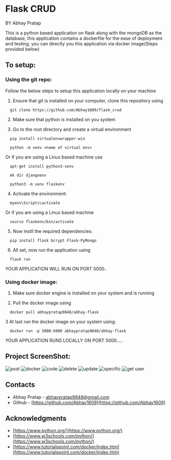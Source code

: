 # Flask CRUD
BY Abhay Pratap

This is a python based application on flask along with the mongoDB as the database, this application contains a dockerfile for the ease of deployment and testing, you can directly you this application via docker image(Steps provided below)

## To setup:

### Using the git repo:
Follow the below steps to setup this application locally on your machine

1. Ensure that git is installed on your computer, clone this repository using
```shell
  git clone https://github.com/Abhay1609/flask_crud
```

2. Make sure that python is installed on you system

3. Go to the root directory and create a virtual environment
```shell
  pip install virtualenvwrapper-win
```
```shell
  python -m venv <name of virtual env>
```

Or if you are using a Linux based machine use
```shell
  apt-get install python3-venv
```

```shell
  mk dir djangoenv
```

```shell
  python3 -m venv flaskenv
```

4. Activate the environment:
```shell
  myenv\Scripts\activate
```
Or if you are using a Linux based machine
```shell
  source flaskenv/bin/activate
```

5. Now instll the required dependencies:
```shell
  pip install flask bcrypt Flask-PyMongo
```

6. All set, now run the application using
```shell
  flask run
```

YOUR APPLICATION WILL RUN ON PORT 5000..

### Using docker image:
1. Make sure docker engine is installed on your system and is running

2. Pull the docker image using 
```shell
  docker pull abhaypratap9848/abhay-flask
```

3 At last run the docker image on your system using:
```shell
  docker run -p 5000:5000 abhaypratap9848/abhay-flask
```

YOUR APPLICATION RUNS LOCALLY ON PORT 5000.....

## Project ScreenShot:
![post](https://github.com/Abhay1609/flask_crud/assets/113366849/6764e0a9-226f-42e3-877e-ef2327a93808)
![docker](https://github.com/Abhay1609/flask_crud/assets/113366849/053efa69-dd9f-47aa-9d96-775339e8c86b)
![code](https://github.com/Abhay1609/flask_crud/assets/113366849/9fcc1276-b8e1-4e67-bc45-88fcb346298f)
![delete](https://github.com/Abhay1609/flask_crud/assets/113366849/a6646e82-8395-4b78-83dd-fc3d8fffd18c)
![update](https://github.com/Abhay1609/flask_crud/assets/113366849/58fd3199-bba7-4a5b-84ed-020626822254)
![specific](https://github.com/Abhay1609/flask_crud/assets/113366849/dbf402aa-fcab-487e-9cb0-1657525b98f9)
![get user](https://github.com/Abhay1609/flask_crud/assets/113366849/a1fa6a7c-76c5-499a-b47f-c6876a16795f)

## Contacts
* Abhay Pratap - [abhaypratap9848@gmail.com](abhaypratap9848@gmail.com)
* Github - [https://github.com/Abhay1609](https://github.com/Abhay1609)

## Acknowledgments
* [https://www.python.org/](https://www.python.org/)
* [https://www.w3schools.com/python/](https://www.w3schools.com/python/)
* [https://www.tutorialspoint.com/docker/index.htm](https://www.tutorialspoint.com/docker/index.htm)
